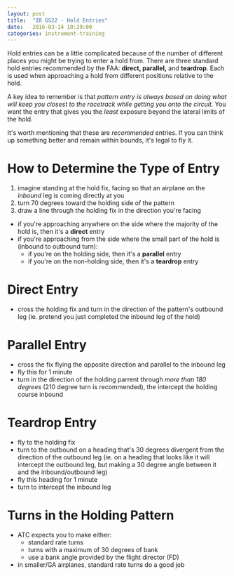```yaml
---
layout: post
title:  "IR GS22 - Hold Entries"
date:   2016-03-14 10:29:00
categories: instrument-training
---
```


Hold entries can be a little complicated because of the number of different places you might be trying to enter a hold from. There are three standard hold entries recommended by the FAA: **direct, parallel,** and **teardrop**. Each is used when approaching a hold from different positions relative to the hold.

A key idea to remember is that *pattern entry is always based on doing what will keep you closest to the racetrack while getting you onto the circuit.* You want the entry that gives you the *least* exposure beyond the lateral limits of the hold.

It's worth mentioning that these are *recommended* entries. If you can think up something better and remain within bounds, it's legal to fly it.

# How to Determine the Type of Entry

 1. imagine standing at the hold fix, facing so that an airplane on the *inbound* leg is coming directly at you
 2. turn 70 degrees toward the holding side of the pattern
 3. draw a line through the holding fix in the direction you're facing
   - if you're approaching anywhere on the side where the majority of the hold is, then it's a **direct** entry
   - if you're approaching from the side where the small part of the hold is (inbound to outbound turn):
     - if you're on the holding side, then it's a **parallel** entry
     - if you're on the non-holding side, then it's a **teardrop** entry

# Direct Entry

 - cross the holding fix and turn in the direction of the pattern's outbound leg (ie. pretend you just completed the inbound leg of the hold)

# Parallel Entry

 - cross the fix flying the opposite direction and parallel to the inbound leg
 - fly this for 1 minute
 - turn in the direction of the holding parrent through *more than 180 degrees* (210 degree turn is recommended), the intercept the holding course inbound

# Teardrop Entry

 - fly to the holding fix
 - turn to the outbound on a heading that's 30 degrees divergent from the direction of the outbound leg (ie. on a heading that looks like it will intercept the outbound leg, but making a 30 degree angle between it and the inbound/outbound leg)
 - fly this heading for 1 minute
 - turn to intercept the inbound leg

# Turns in the Holding Pattern

 - ATC expects you to make either:
   - standard rate turns
   - turns with a maximum of 30 degrees of bank
   - use a bank angle provided by the flight director (FD)
 - in smaller/GA airplanes, standard rate turns do a good job

